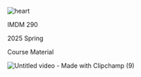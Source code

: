 ![heart](https://github.com/user-attachments/assets/f0c91918-60bf-4130-a0e5-c473b6071378)

IMDM 290 

2025 Spring

Course Material 


![Untitled video - Made with Clipchamp (9)](https://github.com/user-attachments/assets/958c39c6-4c53-461c-883e-4072c5ed21de)

